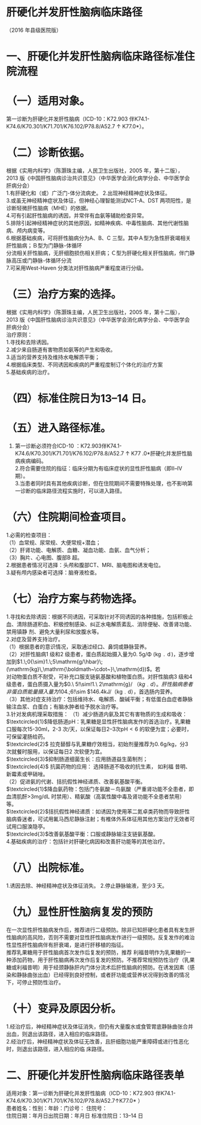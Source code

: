 # 肝硬化并发肝性脑病临床路径  
（2016 年县级医院版）  
# 一、肝硬化并发肝性脑病临床路径标准住院流程  
# （一）适用对象。  
第一诊断为肝硬化并发肝性脑病（ICD-10：K72.903 伴K74.1-K74.6/K70.301/K71.701/K76.102/P78.8/A52.7 ↑ K77.0\*）。  
# （二）诊断依据。  
根据《实用内科学》（陈灏珠主编，人民卫生出版社，2005 年，第十二版），2013 版《中国肝性脑病诊治共识意见》（中华医学会消化病学分会、中华医学会肝病分会）  
1.有肝硬化和（或）广泛门-体分流病史。 2.出现神经精神症状及体征。  
3.或虽无神经精神症状及体征，但神经心理智能测试NCT-A、DST 两项阳性，是诊断轻微肝性脑病（MHE）的依据。  
4.可有引起肝性脑病的诱因，并常伴有血氨等辅助检查异常。  
5.排除引起神经精神症状的其他原因，如精神疾病、中毒性脑病、其他代谢性脑病、颅内病变等。  
6.根据基础疾病，可将肝性脑病分为A、B、C 三型。其中Ａ型为急性肝衰竭相关肝性脑病；Ｂ型为门静脉-体循环  
分流相关肝性脑病，无肝细胞损伤相关肝病；Ｃ型为肝硬化相关肝性脑病，伴门静脉高压或门静脉-体循环分流  
7.可采用West-Haven 分类法对肝性脑病严重程度进行分级。  
# （三）治疗方案的选择。  
根据《实用内科学》（陈灏珠主编，人民卫生出版社，2005 年，第十二版），2013 版《中国肝性脑病诊治共识意见》（中华医学会消化病学分会、中华医学会肝病分会）  
治疗原则：  
1.寻找和去除诱因。  
2.减少来自肠道有害物质如氨等的产生和吸收。  
3.适当的营养支持及维持水电解质平衡；  
4.根据临床类型、不同诱因和疾病的严重程度制订个体化的治疗方案  
5.基础疾病的治疗。  
# （四）标准住院日为13–14 日。  
# （五）进入路径标准。  
1. 第一诊断必须符合ICD-10 ：K72.903伴K74.1-K74.6/K70.301/K71.701/K76.102/P78.8/A52.7 ↑ K77 .$0*$肝硬化并发肝性脑病疾病编码。  
2.符合需要住院的指征：临床分期为有临床症状的显性肝性脑病（即Ⅱ–Ⅳ期）。  
3.当患者同时具有其他疾病诊断，但在住院期间不需要特殊处理，也不影响第一诊断的临床路径流程实施时，可以进入路径。  
# （六）住院期间检查项目。  
1.必需的检查项目：  
（1）血常规、尿常规、大便常规+潜血；  
（2）肝肾功能、电解质、血糖、凝血功能、血氨、血气分析；  
（3）胸片、心电图、腹部B 超。  
2.根据患者情况可选择：头颅和腹部CT、MRI、脑电图和诱发电位。  
3.疑有颅内感染者可选择：脑脊液检查。  
# （七）治疗方案与药物选择。  
1.寻找和去除诱因：根据不同诱因，可采取针对不同诱因的各种措施，包括积极止血、清除肠道积血、积极控制感染、纠正水电解质紊乱、消除便秘、改善肾功能、禁用镇静 剂、避免大量利尿和放腹水等。  
2.对症及营养支持治疗。  
（1）根据患者的意识情况，采取通过经口、鼻饲或静脉营养。  
（2）对肝性脑病1 级和2 级患者，蛋白质起始摄入量为$0.\;5\mathrm{g/\Phi}\:(\mathrm{kg}\,\mathrm{~.~}\,\mathrm{d}\,)$，逐步增加到$1.\;0{\sim}1.\;5\mathrm{g/\hbar}\;(\mathrm{kg}\,\mathrm{\boldmath~\cdot~}\,\mathrm{d})$。若  
对动物蛋白质不耐受，可补充口服支链氨基酸和植物蛋白质。对肝性脑病3 级和4 级患者，蛋白质摄入量为$0.\ 5\!\sim\!1.\ 2\mathrm{g}/
$（kg﹒d）。肝性脑病患者非蛋白质能量摄入量为$104.\;6\!\sim
$146.4kJ/（kg﹒d），首选肠内营养。  
（3）其他对症支持治疗：包括维持水、电解质、酸碱平衡；有低蛋白血症者静脉输注血浆、白蛋白；有脑水肿者给予脱水治疗等。  
3.针对发病机理采取措施： （1）减少肠道内氨及其它有害物质的生成和吸收：  
$\textcircled{1}$降低肠道pH：乳果糖是显性肝性脑病发作的首选治疗。乳果糖口服每次15-30ml，2-3 次/天，以保证每日2–3次$\mathrm{pH}{<}6$ 的软便为宜；必要时，可保留灌肠给药。  
$\textcircled{2}$ 拉克替醇与乳果糖疗效相当，初始剂量推荐为$0.\,6\mathrm{g/kg}$，分3 次就餐时服用，以保证每日2 次软便为宜。  
$\textcircled{3}$抑制肠道细菌生长：应用肠道益生菌制剂；  
$\textcircled{4}$ 抗菌药物的应用： 选择肠道不吸收的抗生素， 如利福 昔明、新霉素或甲硝唑。  
（2）促进氨的代谢、拮抗假性神经递质、改善氨基酸平衡。  
$\textcircled{1}$降血氨药物：包括门冬氨酸－鸟氨酸（严重肾功能不全患者，即血清肌酐>3mg/dL 时禁用）、精氨酸（高氯性酸中毒及肾功能不全患者禁用）等。  
$\textcircled{2}$拮抗假性神经递质：如诱因为使用苯二氮卓类药物而导致肝性脑病昏迷者，可试用氟马西尼静脉注射；有椎体外系体征用其他方案治疗无效者可试用口服溴隐亭。  
$\textcircled{3}$改善氨基酸平衡：口服或静脉输注支链氨基酸。  
4.基础疾病的治疗：包括针对肝硬化病因和改善肝功能等的其他治疗。  
# （八）出院标准。  
1.诱因去除、神经精神症状及体征消失。 2.停止静脉输液，至少3 天。  
# （九）显性肝性脑病复发的预防  
在一次显性肝性脑病发作后，推荐进行二级预防。除非已知肝硬化患者具有发生肝性脑病的高风险，否则不需要对显性肝性脑病发作进行一级预防。反复发作的难治性显性肝性脑病伴有肝衰竭，是进行肝移植的指征。  
推荐乳果糖用于肝性脑病首次发作后复发的预防，推荐 利福昔明作为乳果糖的一种添加药物，用于肝性脑病再次发作后复发的预防。不推荐常规预防性治疗（乳果糖或利福昔明）用于经颈静脉肝内门体分流术后肝性脑病的预防。在诱发因素（感染和静脉曲张出血）已经得到良好控制，或者肝功能或营养状况得到改善的情况下，可停止预防性治疗。  
# （十）变异及原因分析。  
1.经治疗后，神经精神症状及体征消失，但仍有大量腹水或食管胃底静脉曲张合并出血，则退出该路径，进入相应的临床路径。  
2.经治疗后，神经精神症状及体征无改善，且肝细胞功能严重障碍或进行性恶化时，则退出该路径，进入相应的临 床路径。  
# 二、肝硬化并发肝性脑病临床路径表单  
适用对象：第一诊断为肝硬化并发肝性脑病（ICD-10：K72.903 伴K74.1-K74.6/K70.301/K71.701/K76.102/P78.8/A52.7↑K77.0\* ）  
患者姓名：性别：年龄：门诊号： 住院号：  
住院日期：年月日出院日期：年月日   标准住院日：13–14 日  

